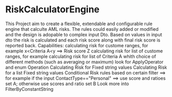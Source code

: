 # RiskCalculatorEngine
This Project aim to create a flexible, extendable and configurable rule engine that calculte AML risks. 
The rules could easily added or modified and the design is adopable to complex input Dto.
Based on values in input dto the risk is calculated and each risk score  along with final risk score is reported back.
Capabilities:
calculating risk for  custome ranges, for example x<Criteria A<y ==> Risk score Z
calculating risk for list of  custome ranges, for example calculating risk for list of Criteria A whith choice of different methods (such as averaging or maximum) look for ApplyOperator and enum Operation
Calculating Risk for Fixed string values
Calculating Risk for a list Fixed string values
Conditional Risk rules based on certain filter ==> for example if the input ContactType=="Personal" ==> use score and ratioes set A; otherwise use scores and ratio set B
Look more into FilterByConstantString


